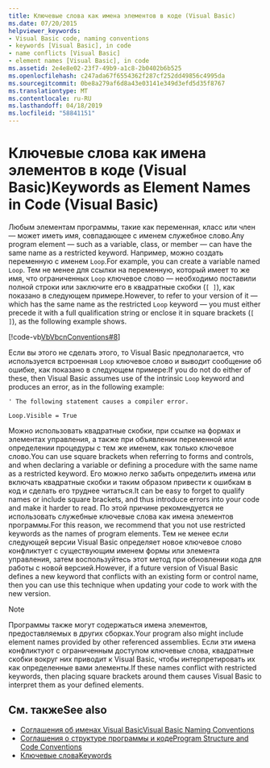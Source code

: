 ```yaml
---
title: Ключевые слова как имена элементов в коде (Visual Basic)
ms.date: 07/20/2015
helpviewer_keywords:
- Visual Basic code, naming conventions
- keywords [Visual Basic], in code
- name conflicts [Visual Basic]
- element names [Visual Basic], in code
ms.assetid: 2e4e8e02-23f7-49b9-a1c8-2b0402b6b525
ms.openlocfilehash: c247ada67f6554362f287cf252dd49856c4995da
ms.sourcegitcommit: 0be8a279af6d8a43e03141e349d3efd5d35f8767
ms.translationtype: MT
ms.contentlocale: ru-RU
ms.lasthandoff: 04/18/2019
ms.locfileid: "58841151"
---
```

# <a name="keywords-as-element-names-in-code-visual-basic"></a><span data-ttu-id="9652e-102">Ключевые слова как имена элементов в коде (Visual Basic)</span><span class="sxs-lookup"><span data-stu-id="9652e-102">Keywords as Element Names in Code (Visual Basic)</span></span>
<span data-ttu-id="9652e-103">Любым элементам программы, такие как переменная, класс или член — может иметь имя, совпадающее с именем служебное слово.</span><span class="sxs-lookup"><span data-stu-id="9652e-103">Any program element — such as a variable, class, or member — can have the same name as a restricted keyword.</span></span> <span data-ttu-id="9652e-104">Например, можно создать переменную с именем `Loop`.</span><span class="sxs-lookup"><span data-stu-id="9652e-104">For example, you can create a variable named `Loop`.</span></span> <span data-ttu-id="9652e-105">Тем не менее для ссылки на переменную, который имеет то же имя, что ограниченных `Loop` ключевое слово — необходимо поставили полной строки или заключите его в квадратные скобки (`[ ]`), как показано в следующем примере.</span><span class="sxs-lookup"><span data-stu-id="9652e-105">However, to refer to your version of it — which has the same name as the restricted `Loop` keyword — you must either precede it with a full qualification string or enclose it in square brackets (`[ ]`), as the following example shows.</span></span>  
  
 [!code-vb[VbVbcnConventions#8](~/samples/snippets/visualbasic/VS_Snippets_VBCSharp/VbVbcnConventions/VB/Class1.vb#8)]  
  
 <span data-ttu-id="9652e-106">Если вы этого не сделать этого, то Visual Basic предполагается, что используется встроенная `Loop` ключевое слово и выводит сообщение об ошибке, как показано в следующем примере:</span><span class="sxs-lookup"><span data-stu-id="9652e-106">If you do not do either of these, then Visual Basic assumes use of the intrinsic `Loop` keyword and produces an error, as in the following example:</span></span>  
  
 `' The following statement causes a compiler error.`  
  
 `Loop.Visible = True`  
  
 <span data-ttu-id="9652e-107">Можно использовать квадратные скобки, при ссылке на формах и элементах управления, а также при объявлении переменной или определении процедуры с тем же именем, как только ключевое слово.</span><span class="sxs-lookup"><span data-stu-id="9652e-107">You can use square brackets when referring to forms and controls, and when declaring a variable or defining a procedure with the same name as a restricted keyword.</span></span> <span data-ttu-id="9652e-108">Его можно легко забыть определить имена или включать квадратные скобки и таким образом привести к ошибкам в код и сделать его труднее читаться.</span><span class="sxs-lookup"><span data-stu-id="9652e-108">It can be easy to forget to qualify names or include square brackets, and thus introduce errors into your code and make it harder to read.</span></span> <span data-ttu-id="9652e-109">По этой причине рекомендуется не использовать служебные ключевые слова как имена элементов программы.</span><span class="sxs-lookup"><span data-stu-id="9652e-109">For this reason, we recommend that you not use restricted keywords as the names of program elements.</span></span> <span data-ttu-id="9652e-110">Тем не менее если следующей версии Visual Basic определяет новое ключевое слово конфликтует с существующим именем формы или элемента управления, затем воспользуйтесь этот метод при обновлении кода для работы с новой версией.</span><span class="sxs-lookup"><span data-stu-id="9652e-110">However, if a future version of Visual Basic defines a new keyword that conflicts with an existing form or control name, then you can use this technique when updating your code to work with the new version.</span></span>  
  
> [!NOTE]
>  <span data-ttu-id="9652e-111">Программы также могут содержаться имена элементов, предоставляемых в других сборках.</span><span class="sxs-lookup"><span data-stu-id="9652e-111">Your program also might include element names provided by other referenced assemblies.</span></span> <span data-ttu-id="9652e-112">Если эти имена конфликтуют с ограниченным доступом ключевые слова, квадратные скобки вокруг них приводит к Visual Basic, чтобы интерпретировать их как определенные вами элементы.</span><span class="sxs-lookup"><span data-stu-id="9652e-112">If these names conflict with restricted keywords, then placing square brackets around them causes Visual Basic to interpret them as your defined elements.</span></span>  
  
## <a name="see-also"></a><span data-ttu-id="9652e-113">См. также</span><span class="sxs-lookup"><span data-stu-id="9652e-113">See also</span></span>

- [<span data-ttu-id="9652e-114">Соглашения об именах Visual Basic</span><span class="sxs-lookup"><span data-stu-id="9652e-114">Visual Basic Naming Conventions</span></span>](../../../visual-basic/programming-guide/program-structure/naming-conventions.md)
- [<span data-ttu-id="9652e-115">Соглашения о структуре программы и коде</span><span class="sxs-lookup"><span data-stu-id="9652e-115">Program Structure and Code Conventions</span></span>](../../../visual-basic/programming-guide/program-structure/program-structure-and-code-conventions.md)
- [<span data-ttu-id="9652e-116">Ключевые слова</span><span class="sxs-lookup"><span data-stu-id="9652e-116">Keywords</span></span>](../../../visual-basic/language-reference/keywords/index.md)

